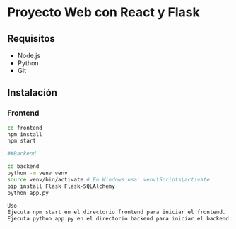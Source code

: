 # Proyecto Web con React y Flask

## Requisitos

- Node.js
- Python
- Git

## Instalación

### Frontend

```bash
cd frontend
npm install
npm start

##Backend

cd backend
python -m venv venv
source venv/bin/activate # En Windows usa: venv\Scripts\activate
pip install Flask Flask-SQLAlchemy
python app.py

Uso
Ejecuta npm start en el directorio frontend para iniciar el frontend.
Ejecuta python app.py en el directorio backend para iniciar el backend.
